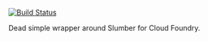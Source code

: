 [![Build Status](https://travis-ci.org/sorenh/cf_slumber.svg?branch=master)](https://travis-ci.org/sorenh/cf_slumber)

Dead simple wrapper around Slumber for Cloud Foundry.
